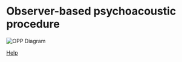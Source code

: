 # Observer-based psychoacoustic procedure
![OPP Diagram](https://github.com/EPL-Engineering/jga-opp/assets/116917155/a6ced50c-1e84-466a-bff5-526d9cc671f6)

[Help](https://epl-engineering.github.io/jga-opp/)

